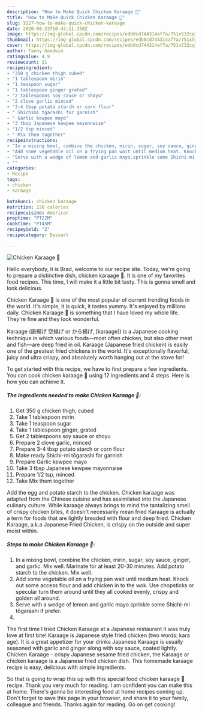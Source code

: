 ```yaml
---
description: "How to Make Quick Chicken Karaage 🥢"
title: "How to Make Quick Chicken Karaage 🥢"
slug: 3227-how-to-make-quick-chicken-karaage
date: 2020-08-23T10:43:11.350Z
image: https://img-global.cpcdn.com/recipes/edb0cd744314af7a/751x532cq70/chicken-karaage-🥢-recipe-main-photo.jpg
thumbnail: https://img-global.cpcdn.com/recipes/edb0cd744314af7a/751x532cq70/chicken-karaage-🥢-recipe-main-photo.jpg
cover: https://img-global.cpcdn.com/recipes/edb0cd744314af7a/751x532cq70/chicken-karaage-🥢-recipe-main-photo.jpg
author: Fanny Goodwin
ratingvalue: 4.9
reviewcount: 11
recipeingredient:
- "350 g chicken thigh cubed"
- "1 tablespoon mirin"
- "1 teaspoon sugar"
- "1 tablespoon ginger grated"
- "2 tablespoons soy sauce or shoyu"
- "2 clove garlic minced"
- "3-4 tbsp potato starch or corn flour"
- " Shichimi tgarashi for garnish"
- " Garlic kewpee mayo"
- "3 tbsp Japanese kewpee mayonnaise"
- "1/2 tsp minced"
- " Mix them together"
recipeinstructions:
- "In a mixing bowl, combine the chicken, mirin, sugar, soy sauce, ginger, and garlic. Mix well. Marinate for at least 20-30 minutes. Add potato starch to the chicken. Mix well."
- "Add some vegetable oil on a frying pan wait until medium heat. Knock out some access flour and add chicken in to the wok. Use chopsticks or specular turn them around until they all cooked evenly, crispy and golden all around."
- "Serve with a wedge of lemon and garlic mayo.sprinkle some Shichi-mi tōgarashi if prefer."
- ""
categories:
- Recipe
tags:
- chicken
- karaage

katakunci: chicken karaage 
nutrition: 226 calories
recipecuisine: American
preptime: "PT22M"
cooktime: "PT45M"
recipeyield: "2"
recipecategory: Dessert

---
```



![Chicken Karaage 🥢](https://img-global.cpcdn.com/recipes/edb0cd744314af7a/751x532cq70/chicken-karaage-🥢-recipe-main-photo.jpg)

Hello everybody, it is Brad, welcome to our recipe site. Today, we're going to prepare a distinctive dish, chicken karaage 🥢. It is one of my favorites food recipes. This time, I will make it a little bit tasty. This is gonna smell and look delicious.

Chicken Karaage 🥢 is one of the most popular of current trending foods in the world. It's simple, it is quick, it tastes yummy. It's enjoyed by millions daily. Chicken Karaage 🥢 is something that I have loved my whole life. They're fine and they look wonderful.

Karaage (唐揚げ 空揚げ or から揚げ, [kaɾaaɡe]) is a Japanese cooking technique in which various foods—most often chicken, but also other meat and fish—are deep fried in oil. Karaage (Japanese fried chicken) is easily one of the greatest fried chickens in the world. It&#39;s exceptionally flavorful, juicy and ultra crispy, and absolutely worth hanging out at the stove for!


To get started with this recipe, we have to first prepare a few ingredients. You can cook chicken karaage 🥢 using 12 ingredients and 4 steps. Here is how you can achieve it.

<!--inarticleads1-->

##### The ingredients needed to make Chicken Karaage 🥢:

1. Get 350 g chicken thigh, cubed
1. Take 1 tablespoon mirin
1. Take 1 teaspoon sugar
1. Take 1 tablespoon ginger, grated
1. Get 2 tablespoons soy sauce or shoyu
1. Prepare 2 clove garlic, minced
1. Prepare 3-4 tbsp potato starch or corn flour
1. Make ready  Shichi-mi tōgarashi for garnish
1. Prepare  Garlic kewpee mayo
1. Take 3 tbsp Japanese kewpee mayonnaise
1. Prepare 1/2 tsp, minced
1. Take  Mix them together


Add the egg and potato starch to the chicken. Chicken karaage was adapted from the Chinese cuisine and has assimilated into the Japanese culinary culture. While karaage always brings to mind the tantalizing smell of crispy chicken bites, it doesn&#39;t necessarily mean fried Karaage is actually a term for foods that are lightly breaded with flour and deep fried. Chicken Karaage, a.k.a Japanese Fried Chicken, is crispy on the outside and super moist within. 

<!--inarticleads2-->

##### Steps to make Chicken Karaage 🥢:

1. In a mixing bowl, combine the chicken, mirin, sugar, soy sauce, ginger, and garlic. Mix well. Marinate for at least 20-30 minutes. Add potato starch to the chicken. Mix well.
1. Add some vegetable oil on a frying pan wait until medium heat. Knock out some access flour and add chicken in to the wok. Use chopsticks or specular turn them around until they all cooked evenly, crispy and golden all around.
1. Serve with a wedge of lemon and garlic mayo.sprinkle some Shichi-mi tōgarashi if prefer.
1. 


The first time I tried Chicken Karaage at a Japanese restaurant it was truly love at first bite! Karaage is Japanese style fried chicken (two words: kara age). It is a great appetizer for your drinks Japanese Karaage is usually seasoned with garlic and ginger along with soy sauce, coated lightly. Chicken Karaage - crispy Japanese sesame fried chicken, the Karaage or chicken karaage is a Japanese fried chicken dish. This homemade karaage recipe is easy, delicious with simple ingredients. 

So that is going to wrap this up with this special food chicken karaage 🥢 recipe. Thank you very much for reading. I am confident you can make this at home. There's gonna be interesting food at home recipes coming up. Don't forget to save this page in your browser, and share it to your family, colleague and friends. Thanks again for reading. Go on get cooking!
